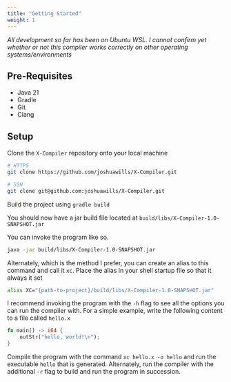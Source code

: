 ```yaml
---
title: "Getting Started"
weight: 1
---
```


*All development so far has been on Ubuntu WSL. I cannot confirm yet whether or not this compiler
works correctly on other operating systems/environments*

## Pre-Requisites

- Java 21
- Gradle
- Git
- Clang

## Setup

Clone the `X-Compiler` repository onto your local machine

```bash
# HTTPS
git clone https://github.com/joshuawills/X-Compiler.git

# SSH
git clone git@github.com:joshuawills/X-Compiler.git
```

Build the project using `gradle build`

You should now have a jar build file located at `build/libs/X-Compiler-1.0-SNAPSHOT.jar`

You can invoke the program like so.

```bash
java -jar build/libs/X-Compiler-1.0-SNAPSHOT.jar
```

Alternately, which is the method I prefer, you can create an alias to this command and call it `xc`.
Place the alias in your shell startup file so that it always it set

```bash
alias XC="{path-to-project}/build/libs/X-Compiler-1.0-SNAPSHOT.jar" 
```

I recommend invoking the program with the `-h` flag to see all the options you can run the compiler
with. For a simple example, write the following content to a file called `hello.x`

```Rust
fn main() -> i64 {
    outStr("hello, world!\n");
}
```

Compile the program with the command `xc hello.x -o hello` and run the executable `hello` that is 
generated. Alternately, run the compiler with the additional `-r` flag to build and run the program
in succession.